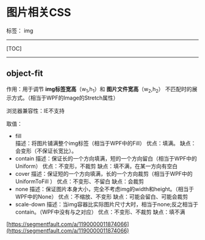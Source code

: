 ﻿# 图片相关CSS

标签： img 

---

[TOC]

---
## object-fit
作用：用于调节 **img标签宽高**（w<sub>1</sub>,h<sub>1</sub>）和 **图片文件宽高**（w<sub>2</sub>,h<sub>2</sub>） 不匹配时的展示方式。（相当于WPF的Image的Stretch属性）

浏览器兼容性：IE不支持

取值：

- fill  
描述：将图片铺满整个img标签（相当于WPF中的Fill）
优点：填满。
缺点：会变形（不保证长宽比）。
- contain 
描述：保证长的一个方向填满，短的一个方向留白（相当于WPF中的Uniform）
优点：不变形，不裁剪
缺点：填不满，在某一方向有空白
- cover
描述：保证短的一个方向填满，长的一个方向裁剪（相当于WPF中的UniformToFill ）
优点：不变形、不留白
缺点：会裁剪
- none
描述：保证图片本身大小，完全不考虑img的width和height。（相当于WPF中的None）
优点：不缩放、不变形
缺点：可能会留白、可能会裁剪
- scale-down
描述：当img容器比实际图片尺寸大时，相当于none;反之相当于contain。（WPF中没有与之对应）
优点：不变形、不裁剪
缺点：填不满



[https://segmentfault.com/a/1190000011874066](https://segmentfault.com/a/1190000011874066)




